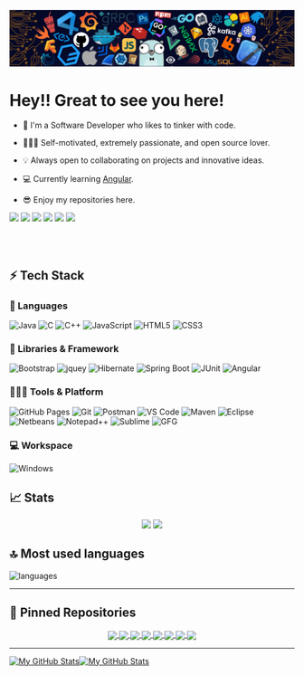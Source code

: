 

[![](./src/header_.png)](#)

# Hey!! Great to see you here! 

* 📖 I'm a Software Developer who likes to tinker with code.

* 🧑🏻‍💻 Self-motivated, extremely passionate, and open source lover.

* 💡 Always open to collaborating on projects and innovative ideas. 

* 💻 Currently learning [Angular](https://angular.io/).
* 😎 Enjoy my repositories here.

<p>
    <img src="https://views.whatilearened.today/views/github/ashutosh-here/views.svg"/>
    <a href="https://github.com/ashutosh-here?tab=followers"><img src="https://img.shields.io/github/followers/ashutosh-here?color=%234CC61E&label=GitHub%20Followers%20%3A"/></a>
    <a href="https://github.com/ashutosh-here?tab=repositories"><img src="https://badges.frapsoft.com/os/v2/open-source.svg?v=103"/></a>
    <a href="https://github.com/Naereen/badges"><img src="https://img.shields.io/badge/badges-awesome-green.svg"/></a>
    <a href="mailto:ashutoshtripathi6937@gmail.com?subject=[GitHub]%20🔥%20Ask%20me%20anything&body=Hello%20Bayrem%2C%0A%0AI am%20sending%20you%20this%20mail%20after%20seeing%20your%20GitHub profile%20to..."><img src="https://img.shields.io/badge/Ask%20me-anything-1abc9c.svg"/></a>
    <a href="https://www.microsoft.com/en-in/"><img src="https://img.shields.io/badge/Windows-0078D6?logo=windows"/></a>
   
  </p>
</p>
<br/><br/>


## ⚡ Tech Stack

### 🚀 Languages

![Java](https://img.shields.io/badge/Java-ED8B00?style=for-the-badge&logo=java&logoColor=white)
![C](https://img.shields.io/badge/C-00599C?style=for-the-badge&logo=c&logoColor=white)
![C++](https://img.shields.io/badge/C%2B%2B-00599C?style=for-the-badge&logo=c%2B%2B&logoColor=white)
![JavaScript](https://img.shields.io/badge/JavaScript-323330?style=for-the-badge&logo=javascript&logoColor=F7DF1E)
![HTML5](https://img.shields.io/badge/HTML5-E34F26?style=for-the-badge&logo=html5&logoColor=white)
![CSS3](https://img.shields.io/badge/CSS3-1572B6?style=for-the-badge&logo=css3&logoColor=white)

### 🧩 Libraries & Framework


![Bootstrap](https://img.shields.io/badge/Bootstrap-563D7C?style=for-the-badge&logo=bootstrap&logoColor=white)
![jquey](https://img.shields.io/badge/jQuery-0769AD?style=for-the-badge&logo=jquery&logoColor=white)
![Hibernate](https://img.shields.io/badge/Hibernate-59666C?style=for-the-badge&logo=Hibernate&logoColor=white)
 ![Spring Boot](https://img.shields.io/badge/Spring_Boot-F2F4F9?style=for-the-badge&logo=spring-boot)
 ![JUnit](https://img.shields.io/badge/Junit5-25A162?style=for-the-badge&logo=junit5&logoColor=white)
 ![Angular](https://img.shields.io/badge/Angular-DD0031?style=for-the-badge&logo=angular&logoColor=white)
 
 
### 🧑🏻‍💻 Tools & Platform

![GitHub Pages](https://img.shields.io/badge/GitHub_Pages-100000?style=for-the-badge&logo=github&logoColor=white)
![Git](https://img.shields.io/badge/Git-F05032?style=for-the-badge&logo=git&logoColor=white)
![Postman](https://img.shields.io/badge/Postman-FF6C37?style=for-the-badge&logo=Postman&logoColor=white)
![VS Code](https://img.shields.io/badge/Visual_Studio_Code-0078D4?style=for-the-badge&logo=visual%20studio%20code&logoColor=white)
![Maven](https://img.shields.io/badge/apache_maven-C71A36?style=for-the-badge&logo=apachemaven&logoColor=white)
![Eclipse](https://img.shields.io/badge/Eclipse-2C2255?style=for-the-badge&logo=eclipse&logoColor=white)
![Netbeans](https://img.shields.io/badge/apache%20netbeans-1B6AC6?style=for-the-badge&logo=apache%20netbeans%20IDE&logoColor=white)
![Notepad++](https://img.shields.io/badge/Notepad++-90E59A.svg?style=for-the-badge&logo=notepad%2B%2B&logoColor=black)
![Sublime](https://img.shields.io/badge/sublime_text-%23575757.svg?&style=for-the-badge&logo=sublime-text&logoColor=important)
![GFG](https://img.shields.io/badge/GeeksforGeeks-298D46?style=for-the-badge&logo=geeksforgeeks&logoColor=white)

### 💻 Workspace

![Windows](https://img.shields.io/badge/Windows-0078D6?style=for-the-badge&logo=windows&logoColor=white)


## 📈 Stats

<p align="center">
  <img width="48%" src="https://github-readme-stats.vercel.app/api?username=ashutosh-here&show_icons=true&hide_border=true&theme=radical" />
  <img width="48%" src="https://github-readme-streak-stats.herokuapp.com/?user=ashutosh-here&hide_border=true&theme=radical" />
</p>



## 🔝 Most used languages

  <img alt="languages" src="https://github-readme-stats.vercel.app/api/top-langs/?username=ashutosh-here&layout=compact&hide_border=true&theme=radical" />

---

## 📕 Pinned Repositories

<p align="center">
<a href="https://github.com/Asmit2952/Asmit2952.github.io">
  <img align="center" src="https://github-readme-stats.vercel.app/api/pin/?username=Asmit2952&repo=Asmit2952.github.io&hide_border=true&theme=radical" />
</a>

<a href="https://github.com/Asmit2952/Open-Source-Programs">
  <img align="center" src="https://github-readme-stats.vercel.app/api/pin/?username=Asmit2952&repo=Open-Source-Programs&hide_border=true&theme=radical" />
</a>

<a href="https://github.com/Asmit2952/Weather-App">
  <img align="center" src="https://github-readme-stats.vercel.app/api/pin/?username=Asmit2952&repo=Weather-App&hide_border=true&theme=radical" />
</a>

<a href="https://github.com/Asmit2952/Web-accessibility-tester">
  <img align="center" src="https://github-readme-stats.vercel.app/api/pin/?username=Asmit2952&repo=Web-accessibility-tester&hide_border=true&theme=radical" />
</a>

<a href="https://github.com/Asmit2952/MP3-Player">
  <img align="center" src="https://github-readme-stats.vercel.app/api/pin/?username=Asmit2952&repo=MP3-Player&hide_border=true&theme=radical" />
</a>

<a href="https://github.com/Asmit2952/CLI-passgen">
  <img align="center" src="https://github-readme-stats.vercel.app/api/pin/?username=Asmit2952&repo=CLI-passgen&hide_border=true&theme=radical" />
</a>

<a href="https://github.com/Asmit2952/URL-Shortener">
  <img align="center" src="https://github-readme-stats.vercel.app/api/pin/?username=Asmit2952&repo=URL-Shortener&hide_border=true&theme=radical" />
</a>

<a href="https://github.com/Asmit2952/Twitter-Dynamic-Header">
  <img align="center" src="https://github-readme-stats.vercel.app/api/pin/?username=Asmit2952&repo=Twitter-Dynamic-Header&hide_border=true&theme=radical" />
</a>

</p>

<!--![Asmit's GitHub activity graph](https://activity-graph.herokuapp.com/graph?username=Asmit2952&hide_border=true&theme=redical)-->

---

<p align="center">
   
   <a href="https://github.com/ashutosh-here#gh-light-mode-only"><img src="https://raw.githubusercontent.com/ashutosh-here/ashutosh-here/output/github-contribution-grid-snake-default.svg#gh-light-mode-only" alt="My GitHub Stats"/></a><a href="https://github.com/ashutosh-here#gh-dark-mode-only"><img src="https://raw.githubusercontent.com/ashutosh-here/ashutosh-here/output/github-contribution-grid-snake-dark.svg#gh-dark-mode-only" alt="My GitHub Stats"/></a>
</p>

